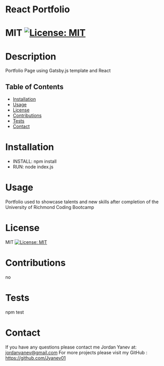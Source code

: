# React Portfolio
  # MIT [![License: MIT](https://img.shields.io/badge/License-MIT-yellow.svg)](https://opensource.org/licenses/MIT)

  # Description
  Portfolio Page using Gatsby.js template and React 

  ## Table of Contents
  * [Installation](#installation)
  * [Usage](#usage)
  * [License](#license)
  * [Contributions](#contributions)
  * [Tests](#tests)
  * [Contact](#contact)

  

  # Installation
  * INSTALL: npm install
  * RUN: node index.js

  # Usage
  Portfolio used to showcase talents and new skills after completion of the University of Richmond Coding Bootcamp

  # License
  MIT [![License: MIT](https://img.shields.io/badge/License-MIT-yellow.svg)](https://opensource.org/licenses/MIT)

  # Contributions
  no

  # Tests
  npm test

  # Contact
  If you have any questions please contact me Jordan Yanev at: jordanyanev@gmail.com 
  For more projects please visit my GitHub : https://github.com/Jyanev01
